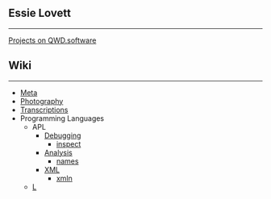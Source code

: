 <section>

# Essie Lovett
---

[Projects on QWD.software](/wiki/#e)
</section>

<section>

# Wiki
---

* [Meta](wiki/meta.html)
* [Photography](wiki/photography.html)
* [Transcriptions](wiki/transcriptions.html)
* Programming Languages
    * APL
        * [Debugging](wiki/APL/debugging.html)
            * [inspect](wiki/APL/debugging/inspect.html)
        * [Analysis](wiki/APL/analysis.html)
            * [names](wiki/APL/analysis/names.html)
        * [XML](wiki/APL/xml.html)
            * [xmln](wiki/APL/XML/xmln.html)
    * [L](wiki/l.html)
</section>
